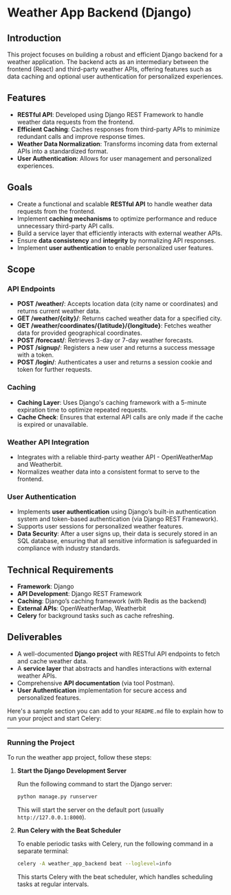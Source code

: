 # Weather App Backend (Django)

## Introduction

This project focuses on building a robust and efficient Django backend for a weather application. The backend acts as an intermediary between the frontend (React) and third-party weather APIs, offering features such as data caching and optional user authentication for personalized experiences.

## Features

- **RESTful API**: Developed using Django REST Framework to handle weather data requests from the frontend.
- **Efficient Caching**: Caches responses from third-party APIs to minimize redundant calls and improve response times.
- **Weather Data Normalization**: Transforms incoming data from external APIs into a standardized format.
- **User Authentication**: Allows for user management and personalized experiences.

## Goals

- Create a functional and scalable **RESTful API** to handle weather data requests from the frontend.
- Implement **caching mechanisms** to optimize performance and reduce unnecessary third-party API calls.
- Build a service layer that efficiently interacts with external weather APIs.
- Ensure **data consistency** and **integrity** by normalizing API responses.
- Implement **user authentication** to enable personalized user features.

## Scope

### API Endpoints

- **POST /weather/**: Accepts location data (city name or coordinates) and returns current weather data.
- **GET /weather/{city}/**: Returns cached weather data for a specified city.
- **GET /weather/coordinates/{latitude}/{longitude}**: Fetches weather data for provided geographical coordinates.
- **POST /forecast/**: Retrieves 3-day or 7-day weather forecasts.
- **POST /signup/**: Registers a new user and returns a success message with a token.
- **POST /login/**: Authenticates a user and returns a session cookie and token for further requests.

### Caching

- **Caching Layer**: Uses Django's caching framework with a 5-minute expiration time to optimize repeated requests.
- **Cache Check**: Ensures that external API calls are only made if the cache is expired or unavailable.

### Weather API Integration

- Integrates with a reliable third-party weather API - OpenWeatherMap and Weatherbit.
- Normalizes weather data into a consistent format to serve to the frontend.

### User Authentication

- Implements **user authentication** using Django’s built-in authentication system and token-based authentication (via Django REST Framework).
- Supports user sessions for personalized weather features.
- **Data Security**: After a user signs up, their data is securely stored in an SQL database, ensuring that all sensitive information is safeguarded in compliance with industry standards.

## Technical Requirements

- **Framework**: Django
- **API Development**: Django REST Framework
- **Caching**: Django’s caching framework (with Redis as the backend)
- **External APIs**: OpenWeatherMap, Weatherbit
- **Celery** for background tasks such as cache refreshing.

## Deliverables

- A well-documented **Django project** with RESTful API endpoints to fetch and cache weather data.
- A **service layer** that abstracts and handles interactions with external weather APIs.
- Comprehensive **API documentation** (via tool Postman).
- **User Authentication** implementation for secure access and personalized features.

Here's a sample section you can add to your `README.md` file to explain how to run your project and start Celery:

---

### Running the Project

To run the weather app project, follow these steps:

1. **Start the Django Development Server**

   Run the following command to start the Django server:

   ```bash
   python manage.py runserver
   ```

   This will start the server on the default port (usually `http://127.0.0.1:8000`).

2. **Run Celery with the Beat Scheduler**

   To enable periodic tasks with Celery, run the following command in a separate terminal:

   ```bash
   celery -A weather_app_backend beat --loglevel=info
   ```

   This starts Celery with the beat scheduler, which handles scheduling tasks at regular intervals.
